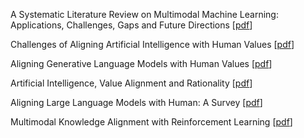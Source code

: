 A Systematic Literature Review on Multimodal Machine Learning: Applications, Challenges, Gaps and Future Directions [[pdf](https://ieeexplore.ieee.org/stamp/stamp.jsp?tp=&arnumber=10041115)]

Challenges of Aligning Artificial Intelligence with Human Values [[pdf](https://ieeexplore.ieee.org/stamp/stamp.jsp?tp=&arnumber=10041115)]

Aligning Generative Language Models with Human Values [[pdf](https://aclanthology.org/2022.findings-naacl.18.pdf)]

Artificial Intelligence, Value Alignment and Rationality [[pdf](https://link.springer.com/article/10.1007/s11023-020-09539-2)]

Aligning Large Language Models with Human: A Survey [[pdf](https://arxiv.org/pdf/2307.12966.pdf)]

Multimodal Knowledge Alignment with Reinforcement Learning [[pdf](https://arxiv.org/pdf/2205.12630.pdf)]
